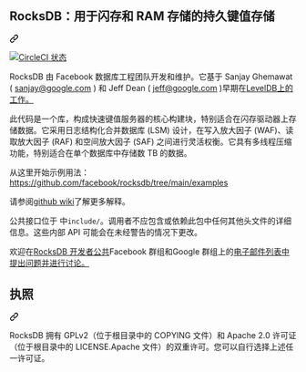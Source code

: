 <div class="Box-sc-g0xbh4-0 bJMeLZ js-snippet-clipboard-copy-unpositioned" data-hpc="true"><article class="markdown-body entry-content container-lg" itemprop="text"><div class="markdown-heading" dir="auto"><h2 tabindex="-1" class="heading-element" dir="auto"><font style="vertical-align: inherit;"><font style="vertical-align: inherit;">RocksDB：用于闪存和 RAM 存储的持久键值存储</font></font></h2><a id="user-content-rocksdb-a-persistent-key-value-store-for-flash-and-ram-storage" class="anchor" aria-label="永久链接：RocksDB：用于闪存和 RAM 存储的持久键值存储" href="#rocksdb-a-persistent-key-value-store-for-flash-and-ram-storage"><svg class="octicon octicon-link" viewBox="0 0 16 16" version="1.1" width="16" height="16" aria-hidden="true"><path d="m7.775 3.275 1.25-1.25a3.5 3.5 0 1 1 4.95 4.95l-2.5 2.5a3.5 3.5 0 0 1-4.95 0 .751.751 0 0 1 .018-1.042.751.751 0 0 1 1.042-.018 1.998 1.998 0 0 0 2.83 0l2.5-2.5a2.002 2.002 0 0 0-2.83-2.83l-1.25 1.25a.751.751 0 0 1-1.042-.018.751.751 0 0 1-.018-1.042Zm-4.69 9.64a1.998 1.998 0 0 0 2.83 0l1.25-1.25a.751.751 0 0 1 1.042.018.751.751 0 0 1 .018 1.042l-1.25 1.25a3.5 3.5 0 1 1-4.95-4.95l2.5-2.5a3.5 3.5 0 0 1 4.95 0 .751.751 0 0 1-.018 1.042.751.751 0 0 1-1.042.018 1.998 1.998 0 0 0-2.83 0l-2.5 2.5a1.998 1.998 0 0 0 0 2.83Z"></path></svg></a></div>
<p dir="auto"><a href="https://circleci.com/gh/facebook/rocksdb" rel="nofollow"><img src="https://camo.githubusercontent.com/fa029f27462e1f7a3f44bdbb3481cb15505e4ea7e03f44bd0445dc6dfa0a815f/68747470733a2f2f636972636c6563692e636f6d2f67682f66616365626f6f6b2f726f636b7364622e7376673f7374796c653d737667" alt="CircleCI 状态" data-canonical-src="https://circleci.com/gh/facebook/rocksdb.svg?style=svg" style="max-width: 100%;"></a></p>
<p dir="auto"><font style="vertical-align: inherit;"><font style="vertical-align: inherit;">RocksDB 由 Facebook 数据库工程团队开发和维护。它</font><font style="vertical-align: inherit;">基于 Sanjay Ghemawat ( </font><a href="mailto:sanjay@google.com"><font style="vertical-align: inherit;">sanjay@google.com</font></a><font style="vertical-align: inherit;"> ) 和 Jeff Dean ( </font><a href="mailto:jeff@google.com"><font style="vertical-align: inherit;">jeff@google.com</font></a><font style="vertical-align: inherit;"> )早期在</font></font><a href="https://github.com/google/leveldb"><font style="vertical-align: inherit;"><font style="vertical-align: inherit;">LevelDB上的工作。</font></font></a><font style="vertical-align: inherit;"></font><a href="mailto:sanjay@google.com"><font style="vertical-align: inherit;"></font></a><font style="vertical-align: inherit;"></font><a href="mailto:jeff@google.com"><font style="vertical-align: inherit;"></font></a><font style="vertical-align: inherit;"></font></p>
<p dir="auto"><font style="vertical-align: inherit;"><font style="vertical-align: inherit;">此代码是一个库，构成快速键值服务器的核心构建块，特别适合在闪存驱动器上存储数据。它采用日志结构化合并数据库 (LSM) 设计，在写入放大因子 (WAF)、读取放大因子 (RAF) 和空间放大因子 (SAF) 之间进行灵活权衡。它具有多线程压缩功能，特别适合在单个数据库中存储数 TB 的数据。</font></font></p>
<p dir="auto"><font style="vertical-align: inherit;"><font style="vertical-align: inherit;">从这里开始示例用法：</font></font><a href="https://github.com/facebook/rocksdb/tree/main/examples"><font style="vertical-align: inherit;"><font style="vertical-align: inherit;">https://github.com/facebook/rocksdb/tree/main/examples</font></font></a></p>
<p dir="auto"><font style="vertical-align: inherit;"><font style="vertical-align: inherit;">请参阅</font></font><a href="https://github.com/facebook/rocksdb/wiki"><font style="vertical-align: inherit;"><font style="vertical-align: inherit;">github wiki</font></font></a><font style="vertical-align: inherit;"><font style="vertical-align: inherit;">了解更多解释。</font></font></p>
<p dir="auto"><font style="vertical-align: inherit;"><font style="vertical-align: inherit;">公共接口位于 中</font></font><code>include/</code><font style="vertical-align: inherit;"><font style="vertical-align: inherit;">。调用者不应包含或依赖此包中任何其他头文件的详细信息。这些内部 API 可能会在未经警告的情况下更改。</font></font></p>
<p dir="auto"><font style="vertical-align: inherit;"><font style="vertical-align: inherit;">欢迎在</font></font><a href="https://www.facebook.com/groups/rocksdb.dev/" rel="nofollow"><font style="vertical-align: inherit;"><font style="vertical-align: inherit;">RocksDB 开发者公共</font></font></a><font style="vertical-align: inherit;"><font style="vertical-align: inherit;">Facebook 群组和</font><font style="vertical-align: inherit;">Google 群组上的</font></font><a href="https://groups.google.com/g/rocksdb" rel="nofollow"><font style="vertical-align: inherit;"><font style="vertical-align: inherit;">电子邮件列表中提出问题并进行讨论。</font></font></a><font style="vertical-align: inherit;"></font></p>
<div class="markdown-heading" dir="auto"><h2 tabindex="-1" class="heading-element" dir="auto"><font style="vertical-align: inherit;"><font style="vertical-align: inherit;">执照</font></font></h2><a id="user-content-license" class="anchor" aria-label="永久链接：许可证" href="#license"><svg class="octicon octicon-link" viewBox="0 0 16 16" version="1.1" width="16" height="16" aria-hidden="true"><path d="m7.775 3.275 1.25-1.25a3.5 3.5 0 1 1 4.95 4.95l-2.5 2.5a3.5 3.5 0 0 1-4.95 0 .751.751 0 0 1 .018-1.042.751.751 0 0 1 1.042-.018 1.998 1.998 0 0 0 2.83 0l2.5-2.5a2.002 2.002 0 0 0-2.83-2.83l-1.25 1.25a.751.751 0 0 1-1.042-.018.751.751 0 0 1-.018-1.042Zm-4.69 9.64a1.998 1.998 0 0 0 2.83 0l1.25-1.25a.751.751 0 0 1 1.042.018.751.751 0 0 1 .018 1.042l-1.25 1.25a3.5 3.5 0 1 1-4.95-4.95l2.5-2.5a3.5 3.5 0 0 1 4.95 0 .751.751 0 0 1-.018 1.042.751.751 0 0 1-1.042.018 1.998 1.998 0 0 0-2.83 0l-2.5 2.5a1.998 1.998 0 0 0 0 2.83Z"></path></svg></a></div>
<p dir="auto"><font style="vertical-align: inherit;"><font style="vertical-align: inherit;">RocksDB 拥有 GPLv2（位于根目录中的 COPYING 文件）和 Apache 2.0 许可证（位于根目录中的 LICENSE.Apache 文件）的双重许可。您可以自行选择上述任一许可证。</font></font></p>
</article></div>
